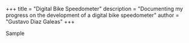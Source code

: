 +++
title = "Digital Bike Speedometer"
description = "Documenting my progress on the development of a digital bike speedometer"
author = "Gustavo Diaz Galeas"
+++

Sample
